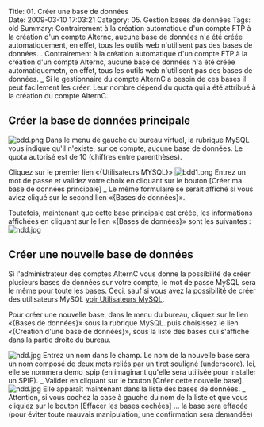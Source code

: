 Title: 01. Créer une base de données  
Date: 2009-03-10 17:03:21
Category: 05. Gestion bases de données
Tags: old
Summary: Contrairement à la création automatique d'un compte FTP à la création d'un compte Alternc, aucune base de données n'a été créée automatiquement, en effet, tous les outils web n'utilisent pas des bases de données. . Contrairement à la création automatique d'un compte FTP à la création d'un compte Alternc, aucune base de données n'a été créée automatiquemetn, en effet, tous les outils web n'utilisent pas des bases de données.
_ Si le gestionnaire du compte AlternC a besoin de ces bases il peut facilement les créer. Leur nombre dépend du quota qui a été attribué à la création du compte AlternC.

## Créer la base de données principale

<img src="/img/bdd.png" title="to complete" alt="bdd.png" /> Dans le menu de gauche du bureau virtuel, la rubrique MySQL vous indique qu'il n'existe, sur ce compte, aucune base de données. Le quota autorisé est de 10 (chiffres entre parenthèses).

Cliquez sur le premier lien «{Utilisateurs MYSQL}» 
<img src="/img/bdd1.png" title="to complete" alt="bdd1.png" />
Entrez un mot de passe et  validez votre choix en cliquant sur le bouton [Créer ma base de données principale]
_ Le même formulaire se serait affiché si vous aviez cliqué sur le second lien «{Bases de données}».

Toutefois, maintenant que cette base principale est créée, les informations affichées en cliquant sur le lien «{Bases de données}» sont les suivantes :
<img src="/img/ndd.jpg" title="to complete" alt="ndd.jpg" />

## Créer une nouvelle base de données

Si l'administrateur des comptes AlternC vous donne la possibilité de créer plusieurs bases de données sur votre compte, le mot de passe MySQL sera le même pour toute les bases. Ceci, sauf si vous avez la possibilité de créer des utilisateurs MySQL [voir Utilisateurs MySQL](/02-utilisateurs-mysql.html).

Pour créer une nouvelle base, dans le menu du bureau, cliquez sur le lien «{Bases de données}» sous la rubrique MySQL. puis choisissez le lien «{Création d'une base de données}», sous la liste des bases qui s'affiche dans la partie droite du bureau.

<img src="/img/ndd.jpg" title="to complete" alt="ndd.jpg" />
Entrez un nom dans le champ. Le nom de la nouvelle base sera un nom composé de deux mots reliés par un tiret souligné (underscore). Ici, elle se nommera demo_spip (en imaginant qu'elle sera utilisée pour installer un SPIP). 
_ Valider en cliquant sur le bouton [Créer cette nouvelle base].

<img src="/img/ndd.jpg" title="to complete" alt="ndd.jpg" />
Elle apparaît maintenant dans la liste des bases de données.
_ Attention, si vous cochez la case à gauche du nom de la liste et que vous cliquiez sur le bouton [Effacer les bases cochées] ... la base sera effacée (pour éviter toute mauvais manipulation, une confirmation sera demandée)

